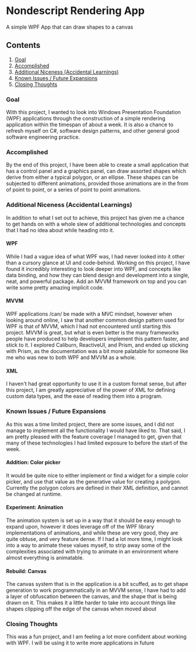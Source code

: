 # Nondescript Rendering App
A simple WPF App that can draw shapes to a canvas

## Contents
1. [Goal](#goal)
2. [Accomplished](#accomplished)
3. [Additional Niceness (Accidental Learnings)](#additional-niceness-(accidental-learnings))
4. [Known Issues / Future Expansions](#known-issues-/-future-expansions)
5. [Closing Thoughts](#closing-thoughts)

### Goal
With this project, I wanted to look into Windows Presentation Foundation (WPF) applications through the construction of a simple rendering application within the timespan of about a week. It is also a chance to refresh myself on C#, software design patterns, and other general good software engineering practice.

### Accomplished
By the end of this project, I have been able to create a small application that has a control panel and a graphics panel, can draw assorted shapes which derive from either a typical polygon, or an ellipse. These shapes can be subjected to different animations, provided those animations are in the from of point to point, or a series of point to point animations.

### Additional Niceness (Accidental Learnings)
In addition to what I set out to achieve, this project has given me a chance to get hands on with a whole slew of additional technologies and concepts that I had no idea about while heading into it. 

#### WPF
While I had a vague idea of what WPF was, I had never looked into it other than a cursory glance at UI and code-behind. Working on this project, I have found it incredibly interesting to look deeper into WPF, and concepts like data binding, and how they can blend design and development into a single, neat, and powerful package. Add an MVVM framework on top and you can write some pretty amazing implicit code.

#### MVVM
WPF applications /can/ be made with a MVC mindset, however when looking around online, I saw that another common design pattern used for WPF is that of MVVM, which I had not encountered until starting this project. MVVM is great, but what is even better is the many frameworks people have produced to help developers implement this pattern faster, and stick to it. I explored Caliburn, ReactiveUI, and Prism, and ended up sticking with Prism, as the documentation was a bit more palatable for someone like me who was new to both WPF and MVVM as a whole.

#### XML
I haven't had great opportunity to use it in a custom format sense, but after this project, I am greatly appreciative of the power of XML for defining custom data types, and the ease of reading them into a program.

### Known Issues / Future Expansions
As this was a time limited project, there are some issues, and I did not manage to implement all the functionality I would have liked to. That said, I am pretty pleased with the feature coverage I managed to get, given that many of these technologies I had limited exposure to before the start of the week.

#### Addition: Color picker
It would be quite nice to either implement or find a widget for a simple color picker, and use that value as the generative value for creating a polygon. Currently the polygon colors are defined in their XML definition, and cannot be changed at runtime.

#### Experiment: Animation
The animation system is set up in a way that it should be easy enough to expand upon, however it does leverage off of the WPF library implementations of animations, and while these are very good, they are quite obtuse, and very feature dense. If I had a lot more time, I might look into a way to animate these values myself, to strip away some of the complexities associated with trying to animate in an environment where almost everything is animatable.

#### Rebuild: Canvas
The canvas system that is in the application is a bit scuffed, as to get shape generation to work programmatically in an MVVM sense, I have had to add a layer of obfuscation between the canvas, and the shape that is being drawn on it. This makes it a little harder to take into account things like shapes clipping off the edge of the canvas when moved about

### Closing Thoughts
This was a fun project, and I am feeling a lot more confident about working with WPF. I will be using it to write more applications in future


